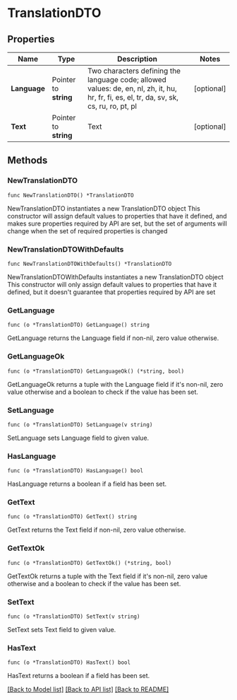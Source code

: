 # TranslationDTO

## Properties

Name | Type | Description | Notes
------------ | ------------- | ------------- | -------------
**Language** | Pointer to **string** | Two characters defining the language code; allowed values: de, en, nl, zh, it, hu, hr, fr, fi, es, el, tr, da, sv, sk, cs, ru, ro, pt, pl | [optional] 
**Text** | Pointer to **string** | Text | [optional] 

## Methods

### NewTranslationDTO

`func NewTranslationDTO() *TranslationDTO`

NewTranslationDTO instantiates a new TranslationDTO object
This constructor will assign default values to properties that have it defined,
and makes sure properties required by API are set, but the set of arguments
will change when the set of required properties is changed

### NewTranslationDTOWithDefaults

`func NewTranslationDTOWithDefaults() *TranslationDTO`

NewTranslationDTOWithDefaults instantiates a new TranslationDTO object
This constructor will only assign default values to properties that have it defined,
but it doesn't guarantee that properties required by API are set

### GetLanguage

`func (o *TranslationDTO) GetLanguage() string`

GetLanguage returns the Language field if non-nil, zero value otherwise.

### GetLanguageOk

`func (o *TranslationDTO) GetLanguageOk() (*string, bool)`

GetLanguageOk returns a tuple with the Language field if it's non-nil, zero value otherwise
and a boolean to check if the value has been set.

### SetLanguage

`func (o *TranslationDTO) SetLanguage(v string)`

SetLanguage sets Language field to given value.

### HasLanguage

`func (o *TranslationDTO) HasLanguage() bool`

HasLanguage returns a boolean if a field has been set.

### GetText

`func (o *TranslationDTO) GetText() string`

GetText returns the Text field if non-nil, zero value otherwise.

### GetTextOk

`func (o *TranslationDTO) GetTextOk() (*string, bool)`

GetTextOk returns a tuple with the Text field if it's non-nil, zero value otherwise
and a boolean to check if the value has been set.

### SetText

`func (o *TranslationDTO) SetText(v string)`

SetText sets Text field to given value.

### HasText

`func (o *TranslationDTO) HasText() bool`

HasText returns a boolean if a field has been set.


[[Back to Model list]](../README.md#documentation-for-models) [[Back to API list]](../README.md#documentation-for-api-endpoints) [[Back to README]](../README.md)


